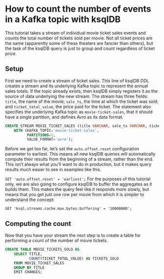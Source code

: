 <!-- title: How to count the number of events in a Kafka topic with ksqlDB -->
<!-- description: In this tutorial, learn how to count the number of events in a Kafka topic with ksqlDB, with step-by-step instructions and supporting code. -->

#  How to count the number of events in a Kafka topic with ksqlDB

This tutorial takes a stream of individual movie ticket sales events and counts the total number of tickets sold per movie. Not all ticket prices are the same (apparently some of these theaters are fancier than others), but the task of the ksqlDB query is just to group and count regardless of ticket price.

## Setup

First we need to create a stream of ticket sales. This line of ksqlDB DDL creates a stream and its underlying Kafka topic to represent 
the annual sales totals. If the topic already exists, then ksqlDB simply registers it as the source of data underlying the new stream. 
The stream has three fields: `title`, the name of the movie; `sale_ts`, the time at which the ticket was sold; and 
`ticket_total_value`, the price paid for the ticket. The statement also specifies the underlying Kafka topic as `movie-ticket-sales`, 
that it should have a single partition, and defines Avro as its data format.

```sql
CREATE STREAM MOVIE_TICKET_SALES (title VARCHAR, sale_ts VARCHAR, ticket_total_value INT)
    WITH (KAFKA_TOPIC='movie-ticket-sales',
          PARTITIONS=1,
          VALUE_FORMAT='avro');
```


Before we get too far, let’s set the `auto.offset.reset` configuration parameter to earliest. This means all new ksqlDB queries will
automatically compute their results from the beginning of a stream, rather than the end. This isn’t always what you’ll want to do in
production, but it makes query results much easier to see in examples like this.

`SET 'auto.offset.reset' = 'earliest';`
For the purposes of this tutorial only, we are also going to configure ksqlDB to 
buffer the aggregates as it builds them. This makes the query feel like it responds more slowly,
but means that you get just one row per movie from which it is simpler to understand the concept:

`SET 'ksql.streams.cache.max.bytes.buffering' = '10000000';`

## Computing the count

Now that you have your stream the next step is to create a table for performing a count of the number of movie tickets.

```sql
CREATE TABLE MOVIE_TICKETS_SOLD AS 
    SELECT TITLE, 
           COUNT(TICKET_TOTAL_VALUE) AS TICKETS_SOLD
    FROM MOVIE_TICKET_SALES
    GROUP BY TITLE
    EMIT CHANGES;
```
